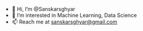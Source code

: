 - 👋 Hi, I’m @Sanskarsghyar
- 👀 I’m interested in Machine Learning, Data Science 
- 📫 Reach me at sanskarsghyar@gmail.com
